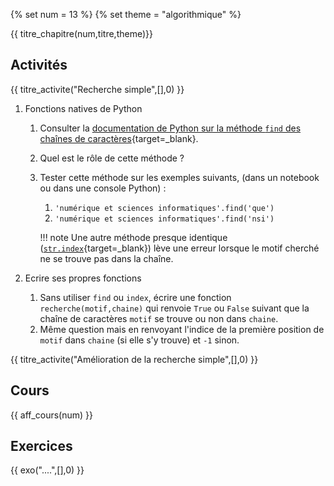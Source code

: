 
{% set num = 13 %}
{% set theme = "algorithmique" %}

{{ titre_chapitre(num,titre,theme)}}
 
## Activités 

{{ titre_activite("Recherche simple",[],0) }}

1. Fonctions natives de Python
    1. Consulter la [documentation de Python sur la méthode `find` des chaînes de caractères](https://docs.python.org/fr/3/){target=_blank}.

    2. Quel est le rôle de cette méthode ?

    3. Tester cette méthode sur les exemples suivants, (dans un notebook ou dans une console Python) :

        1. `'numérique et sciences informatiques'.find('que')`
        2. `'numérique et sciences informatiques'.find('nsi')`


        !!! note
            Une autre méthode presque identique ([`str.index`](https://docs.python.org/fr/3/library/stdtypes.html?highlight=str%20index#str.index){target=_blank}) lève une erreur lorsque le motif cherché ne se trouve pas dans la chaîne.

2. Ecrire ses propres fonctions
    1. Sans utiliser `find` ou `index`, écrire une fonction `recherche(motif,chaine)` qui renvoie `True` ou `False` suivant que
    la chaîne de caractères `motif` se trouve ou non dans `chaine`.
    2. Même question mais en renvoyant l'indice de la première position de `motif` dans `chaine` (si elle s'y trouve) et `-1` sinon.

{{ titre_activite("Amélioration de la recherche simple",[],0) }}




## Cours

{{ aff_cours(num) }}


## Exercices

{{ exo("....",[],0) }}

